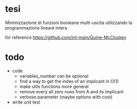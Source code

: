 # tesi
Minimizzazione di funzioni booleane multi-uscita utilizzando la programmazione lineare intera

for reference
https://github.com/int-main/Quine-McCluskey

# todo
- code 
    - variables_number can be optional 
    - find a way to get the index of an implicant in O(1)
    - make utils functions more general 
    - remove every all zero rows from A and its implicant
    - verbose parameter (maybe options with cost)
- write unit test